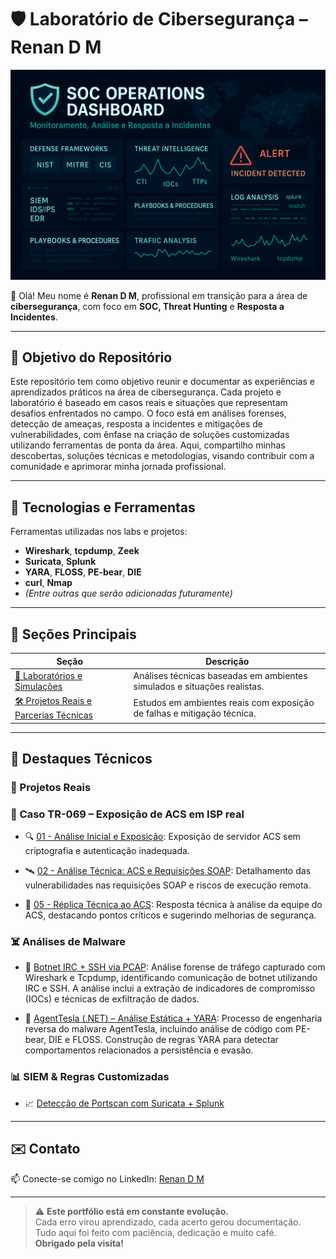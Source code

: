 # 🛡️ Laboratório de Cibersegurança – Renan D M

<p align="center">
  <img src="assets/soc.png" alt="Capa do Laboratório de Cibersegurança" width="800"/>
</p>

👋 Olá! Meu nome é **Renan D M**, profissional em transição para a área de **cibersegurança**, com foco em **SOC, Threat Hunting** e **Resposta a Incidentes**.

--- 

## 🚀 Objetivo do Repositório
Este repositório tem como objetivo reunir e documentar as experiências e aprendizados práticos na área de cibersegurança. Cada projeto e laboratório é baseado em casos reais e situações que representam desafios enfrentados no campo. O foco está em análises forenses, detecção de ameaças, resposta a incidentes e mitigações de vulnerabilidades, com ênfase na criação de soluções customizadas utilizando ferramentas de ponta da área. Aqui, compartilho minhas descobertas, soluções técnicas e metodologias, visando contribuir com a comunidade e aprimorar minha jornada profissional.

---

## 🧰 Tecnologias e Ferramentas

Ferramentas utilizadas nos labs e projetos:

- **Wireshark**, **tcpdump**, **Zeek**  
- **Suricata**, **Splunk**  
- **YARA**, **FLOSS**, **PE-bear**, **DIE**  
- **curl**, **Nmap**  
- *(Entre outras que serão adicionadas futuramente)*

---

## 📁 Seções Principais          
                                   
| Seção                                                                 | Descrição                                                                                 |
|-----------------------------------------------------------------------|-------------------------------------------------------------------------------------------|
| [🔬 Laboratórios e Simulações](Laboratorios-e-Simulacoes/README.md)   | Análises técnicas baseadas em ambientes simulados e situações realistas.                  |
| [🛠️ Projetos Reais e Parcerias Técnicas](Projetos-Reais-e-Parcerias-Técnicas/README.md) | Estudos em ambientes reais com exposição de falhas e mitigação técnica. |

---

## 📌 Destaques Técnicos

### 💼 Projetos Reais

### 📡 Caso TR-069 – Exposição de ACS em ISP real
- 🔍 [01 - Análise Inicial e Exposição](Projetos-Reais-e-Parcerias-Técnicas/01-Caso-TR069-Exposicao-ACS-ISP/01-Analise-Inicial-Exposicao/README.md): Exposição de servidor ACS sem criptografia e autenticação inadequada.

- 🛰️ [02 - Análise Técnica: ACS e Requisições SOAP](Projetos-Reais-e-Parcerias-Técnicas/01-Caso-TR069-Exposicao-ACS-ISP/02-Analise-Tecnica-ACS-SOAP/README.md): Detalhamento das vulnerabilidades nas requisições SOAP e riscos de execução remota.

- 📄 [05 - Réplica Técnica ao ACS](Projetos-Reais-e-Parcerias-Técnicas/01-Caso-TR069-Exposicao-ACS-ISP/05-Replica-Tecnica/README.md): Resposta técnica à análise da equipe do ACS, destacando pontos críticos e sugerindo melhorias de segurança.

### ☠️ Análises de Malware

- 🧪 [Botnet IRC + SSH via PCAP](Laboratorios-e-Simulacoes/Forense/Wireshark-Tcpdump/Analise-de-Malware/01-Botnet-IRC-SSH/README.md): Análise forense de tráfego capturado com Wireshark e Tcpdump, identificando comunicação de botnet utilizando IRC e SSH. A análise inclui a extração de indicadores de compromisso (IOCs) e técnicas de exfiltração de dados.

- 🔬 [AgentTesla (.NET) – Análise Estática + YARA](Laboratorios-e-Simulacoes/Forense/Yara-PEBear-Die-Floss/Analise-de-Malware/01-AgentTesla/README.md): Processo de engenharia reversa do malware AgentTesla, incluindo análise de código com PE-bear, DIE e FLOSS. Construção de regras YARA para detectar comportamentos relacionados a persistência e evasão.

### 📊 SIEM & Regras Customizadas

- 📈 [Detecção de Portscan com Suricata + Splunk](Laboratorios-e-Simulacoes/NMS/Splunk-Suricata/Regras-e-Alertas/01-Portscan/README.md)

---

## ✉️ Contato

📫 Conecte-se comigo no LinkedIn: [Renan D M](https://www.linkedin.com/in/renan-dias-571926373/)

---

> ⚠️ **Este portfólio está em constante evolução.**  
> Cada erro virou aprendizado, cada acerto gerou documentação.  
> Tudo aqui foi feito com paciência, dedicação e muito café.  
> **Obrigado pela visita!**
